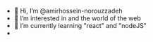 - 👋 Hi, I’m @amirhossein-norouzzadeh
- 👀 I’m interested in and the world of the web
- 🌱 I’m currently learning "react" and "nodeJS"
- <!--
- 💞️ I’m looking to collaborate on ...
- 📫 How to reach me ...
-->
<!--
amirhossein-norouzzadeh/amirhossein-norouzzadeh is a ✨ special ✨ repository because its `README.md` (this file) appears on your GitHub profile.
You can click the Preview link to take a look at your changes.
-->


